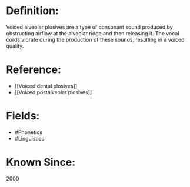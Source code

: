 

# Definition:
Voiced alveolar plosives are a type of consonant sound produced by obstructing airflow at the alveolar ridge and then releasing it. The vocal cords vibrate during the production of these sounds, resulting in a voiced quality.

# Reference:
- [[Voiced dental plosives]]
- [[Voiced postalveolar plosives]]

# Fields: 
- #Phonetics
- #Linguistics

# Known Since:
2000

